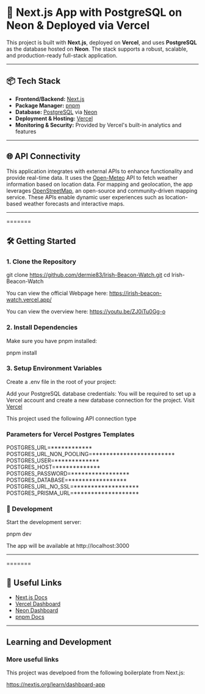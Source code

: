 # 🚀 Next.js App with PostgreSQL on Neon & Deployed via Vercel

This project is built with **Next.js**, deployed on **Vercel**, and uses **PostgreSQL** as the database hosted on **Neon**. The stack supports a robust, scalable, and production-ready full-stack application.

---

## 📦 Tech Stack

- **Frontend/Backend:** [Next.js](https://nextjs.org/)
- **Package Manager:** [pnpm](https://pnpm.io/)
- **Database:** [PostgreSQL](https://www.postgresql.org/) via [Neon](https://neon.tech/)
- **Deployment & Hosting:** [Vercel](https://vercel.com/)
- **Monitoring & Security:** Provided by Vercel's built-in analytics and features

---

## 🌐 API Connectivity

This application integrates with external APIs to enhance functionality and provide real-time data. It uses the [Open-Meteo](https://open-meteo.com/) API to fetch weather information based on location data. For mapping and geolocation, the app leverages [OpenStreetMap](https://www.openstreetmap.org/), an open-source and community-driven mapping service. These APIs enable dynamic user experiences such as location-based weather forecasts and interactive maps.

--- 

=======
## 🛠️ Getting Started

### 1. Clone the Repository


git clone https://github.com/dermie83/Irish-Beacon-Watch.git
cd Irish-Beacon-Watch


You can view the official Webpage here: https://irish-beacon-watch.vercel.app/  


You can view the overview here: https://youtu.be/ZJ0iTu0Gg-o

### 2. Install Dependencies
Make sure you have pnpm installed:

pnpm install

### 3. Setup Environment Variables
Create a .env file in the root of your project:

Add your PostgreSQL database credentials: 
You will be required to set up a Vercel account and create a new database connection for the project. Visit [Vercel](https://vercel.com/)

This project used the following API connection type

### Parameters for Vercel Postgres Templates
POSTGRES_URL=************  
POSTGRES_URL_NON_POOLING=************************  
POSTGRES_USER=*************  
POSTGRES_HOST=*************  
POSTGRES_PASSWORD=*****************  
POSTGRES_DATABASE=*****************  
POSTGRES_URL_NO_SSL=*******************  
POSTGRES_PRISMA_URL=*******************  


### 🧪 Development
Start the development server:

pnpm dev

The app will be available at http://localhost:3000

---

=======

## 🧰 Useful Links

- [Next.js Docs](https://nextjs.org/docs)
- [Vercel Dashboard](https://vercel.com/dashboard)
- [Neon Dashboard](https://neon.tech/dashboard)
- [pnpm Docs](https://pnpm.io/)


---

## Learning and Development
### More useful links 
This project was develpoed from the following boilerplate from Next.js:  

https://nextjs.org/learn/dashboard-app


```bash

